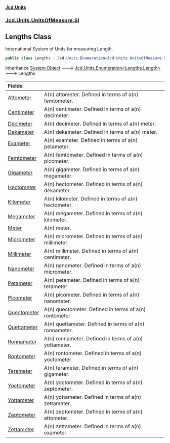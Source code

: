 #### [Jcd.Units](index.md 'index')
### [Jcd.Units.UnitsOfMeasure.SI](Jcd.Units.UnitsOfMeasure.SI.md 'Jcd.Units.UnitsOfMeasure.SI')

## Lengths Class

International System of Units for measuring Length.

```csharp
public class Lengths : Jcd.Units.Enumeration<Jcd.Units.UnitsOfMeasure.SI.Lengths, Jcd.Units.UnitTypes.Length>
```

Inheritance [System.Object](https://docs.microsoft.com/en-us/dotnet/api/System.Object 'System.Object') &#129106; [Jcd.Units.Enumeration&lt;](Jcd.Units.Enumeration_TEnumeration,T_.md 'Jcd.Units.Enumeration<TEnumeration,T>')[Lengths](Jcd.Units.UnitsOfMeasure.SI.Lengths.md 'Jcd.Units.UnitsOfMeasure.SI.Lengths')[,](Jcd.Units.Enumeration_TEnumeration,T_.md 'Jcd.Units.Enumeration<TEnumeration,T>')[Length](Jcd.Units.UnitTypes.Length.md 'Jcd.Units.UnitTypes.Length')[&gt;](Jcd.Units.Enumeration_TEnumeration,T_.md 'Jcd.Units.Enumeration<TEnumeration,T>') &#129106; Lengths

| Fields | |
| :--- | :--- |
| [Attometer](Jcd.Units.UnitsOfMeasure.SI.Lengths.Attometer.md 'Jcd.Units.UnitsOfMeasure.SI.Lengths.Attometer') | A(n) attometer. Defined in terms of a(n) femtometer. |
| [Centimeter](Jcd.Units.UnitsOfMeasure.SI.Lengths.Centimeter.md 'Jcd.Units.UnitsOfMeasure.SI.Lengths.Centimeter') | A(n) centimeter. Defined in terms of a(n) decimeter. |
| [Decimeter](Jcd.Units.UnitsOfMeasure.SI.Lengths.Decimeter.md 'Jcd.Units.UnitsOfMeasure.SI.Lengths.Decimeter') | A(n) decimeter. Defined in terms of a(n) meter. |
| [Dekameter](Jcd.Units.UnitsOfMeasure.SI.Lengths.Dekameter.md 'Jcd.Units.UnitsOfMeasure.SI.Lengths.Dekameter') | A(n) dekameter. Defined in terms of a(n) meter. |
| [Exameter](Jcd.Units.UnitsOfMeasure.SI.Lengths.Exameter.md 'Jcd.Units.UnitsOfMeasure.SI.Lengths.Exameter') | A(n) exameter. Defined in terms of a(n) petameter. |
| [Femtometer](Jcd.Units.UnitsOfMeasure.SI.Lengths.Femtometer.md 'Jcd.Units.UnitsOfMeasure.SI.Lengths.Femtometer') | A(n) femtometer. Defined in terms of a(n) picometer. |
| [Gigameter](Jcd.Units.UnitsOfMeasure.SI.Lengths.Gigameter.md 'Jcd.Units.UnitsOfMeasure.SI.Lengths.Gigameter') | A(n) gigameter. Defined in terms of a(n) megameter. |
| [Hectometer](Jcd.Units.UnitsOfMeasure.SI.Lengths.Hectometer.md 'Jcd.Units.UnitsOfMeasure.SI.Lengths.Hectometer') | A(n) hectometer. Defined in terms of a(n) dekameter. |
| [Kilometer](Jcd.Units.UnitsOfMeasure.SI.Lengths.Kilometer.md 'Jcd.Units.UnitsOfMeasure.SI.Lengths.Kilometer') | A(n) kilometer. Defined in terms of a(n) hectometer. |
| [Megameter](Jcd.Units.UnitsOfMeasure.SI.Lengths.Megameter.md 'Jcd.Units.UnitsOfMeasure.SI.Lengths.Megameter') | A(n) megameter. Defined in terms of a(n) kilometer. |
| [Meter](Jcd.Units.UnitsOfMeasure.SI.Lengths.Meter.md 'Jcd.Units.UnitsOfMeasure.SI.Lengths.Meter') | A(n) meter. |
| [Micrometer](Jcd.Units.UnitsOfMeasure.SI.Lengths.Micrometer.md 'Jcd.Units.UnitsOfMeasure.SI.Lengths.Micrometer') | A(n) micrometer. Defined in terms of a(n) millimeter. |
| [Millimeter](Jcd.Units.UnitsOfMeasure.SI.Lengths.Millimeter.md 'Jcd.Units.UnitsOfMeasure.SI.Lengths.Millimeter') | A(n) millimeter. Defined in terms of a(n) centimeter. |
| [Nanometer](Jcd.Units.UnitsOfMeasure.SI.Lengths.Nanometer.md 'Jcd.Units.UnitsOfMeasure.SI.Lengths.Nanometer') | A(n) nanometer. Defined in terms of a(n) micrometer. |
| [Petameter](Jcd.Units.UnitsOfMeasure.SI.Lengths.Petameter.md 'Jcd.Units.UnitsOfMeasure.SI.Lengths.Petameter') | A(n) petameter. Defined in terms of a(n) terameter. |
| [Picometer](Jcd.Units.UnitsOfMeasure.SI.Lengths.Picometer.md 'Jcd.Units.UnitsOfMeasure.SI.Lengths.Picometer') | A(n) picometer. Defined in terms of a(n) nanometer. |
| [Quectometer](Jcd.Units.UnitsOfMeasure.SI.Lengths.Quectometer.md 'Jcd.Units.UnitsOfMeasure.SI.Lengths.Quectometer') | A(n) quectometer. Defined in terms of a(n) rontometer. |
| [Quettameter](Jcd.Units.UnitsOfMeasure.SI.Lengths.Quettameter.md 'Jcd.Units.UnitsOfMeasure.SI.Lengths.Quettameter') | A(n) quettameter. Defined in terms of a(n) ronnameter. |
| [Ronnameter](Jcd.Units.UnitsOfMeasure.SI.Lengths.Ronnameter.md 'Jcd.Units.UnitsOfMeasure.SI.Lengths.Ronnameter') | A(n) ronnameter. Defined in terms of a(n) yottameter. |
| [Rontometer](Jcd.Units.UnitsOfMeasure.SI.Lengths.Rontometer.md 'Jcd.Units.UnitsOfMeasure.SI.Lengths.Rontometer') | A(n) rontometer. Defined in terms of a(n) yoctometer. |
| [Terameter](Jcd.Units.UnitsOfMeasure.SI.Lengths.Terameter.md 'Jcd.Units.UnitsOfMeasure.SI.Lengths.Terameter') | A(n) terameter. Defined in terms of a(n) gigameter. |
| [Yoctometer](Jcd.Units.UnitsOfMeasure.SI.Lengths.Yoctometer.md 'Jcd.Units.UnitsOfMeasure.SI.Lengths.Yoctometer') | A(n) yoctometer. Defined in terms of a(n) zeptometer. |
| [Yottameter](Jcd.Units.UnitsOfMeasure.SI.Lengths.Yottameter.md 'Jcd.Units.UnitsOfMeasure.SI.Lengths.Yottameter') | A(n) yottameter. Defined in terms of a(n) zettameter. |
| [Zeptometer](Jcd.Units.UnitsOfMeasure.SI.Lengths.Zeptometer.md 'Jcd.Units.UnitsOfMeasure.SI.Lengths.Zeptometer') | A(n) zeptometer. Defined in terms of a(n) attometer. |
| [Zettameter](Jcd.Units.UnitsOfMeasure.SI.Lengths.Zettameter.md 'Jcd.Units.UnitsOfMeasure.SI.Lengths.Zettameter') | A(n) zettameter. Defined in terms of a(n) exameter. |
